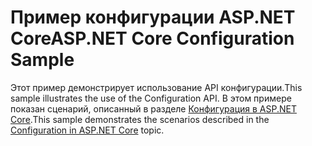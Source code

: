 # <a name="aspnet-core-configuration-sample"></a><span data-ttu-id="9b283-101">Пример конфигурации ASP.NET Core</span><span class="sxs-lookup"><span data-stu-id="9b283-101">ASP.NET Core Configuration Sample</span></span>

<span data-ttu-id="9b283-102">Этот пример демонстрирует использование API конфигурации.</span><span class="sxs-lookup"><span data-stu-id="9b283-102">This sample illustrates the use of the Configuration API.</span></span> <span data-ttu-id="9b283-103">В этом примере показан сценарий, описанный в разделе [Конфигурация в ASP.NET Core](https://docs.microsoft.com/aspnet/core/fundamentals/configuration).</span><span class="sxs-lookup"><span data-stu-id="9b283-103">This sample demonstrates the scenarios described in the [Configuration in ASP.NET Core](https://docs.microsoft.com/aspnet/core/fundamentals/configuration) topic.</span></span>
